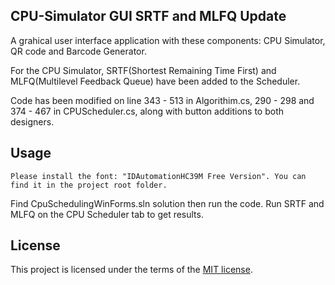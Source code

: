 ## CPU-Simulator GUI SRTF and MLFQ Update
A grahical user interface application with these components: CPU Simulator, QR code and Barcode Generator.

For the CPU Simulator, SRTF(Shortest Remaining Time First) and MLFQ(Multilevel Feedback Queue) have been added to the Scheduler.

Code has been modified on line 343 - 513 in Algorithim.cs, 290 - 298 and 374 - 467 in CPUScheduler.cs, along with button additions to both designers. 


## Usage

```
Please install the font: "IDAutomationHC39M Free Version". You can find it in the project root folder.
```
Find CpuSchedulingWinForms.sln solution then run the code. 
Run SRTF and MLFQ on the CPU Scheduler tab to get results.

## License
This project is licensed under the terms of the [MIT license](https://choosealicense.com/licenses/mit/).
